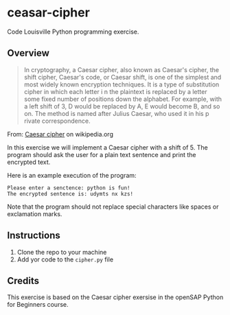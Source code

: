 # ceasar-cipher
Code Louisville Python programming exercise.

## Overview

> In cryptography, a Caesar cipher, also known as Caesar's cipher, the shift cipher, Caesar's code, or Caesar shift, is one of the simplest and most widely known encryption techniques. It is a type of substitution cipher in which each letter i
n the plaintext is replaced by a letter some fixed number of positions down the alphabet. For example, with a left shift of 3, D would be replaced by A, E would become B, and so on. The method is named after Julius Caesar, who used it in his p
rivate correspondence.

From: [Caesar cipher](https://en.wikipedia.org/wiki/Caesar_cipher) on wikipedia.org

In this exercise we will implement a Caesar cipher with a shift of 5. The program should ask the user for a plain text sentence and print the encrypted text.

Here is an example execution of the program:

```
Please enter a senctence: python is fun!
The encrypted sentence is: udymts nx kzs!
```

Note that the program should not replace special characters like spaces or exclamation marks.

## Instructions

1. Clone the repo to your machine
1. Add yor code to the `cipher.py` file

## Credits

This exercise is based on the Caesar cipher exersise in the openSAP Python for Beginners course.